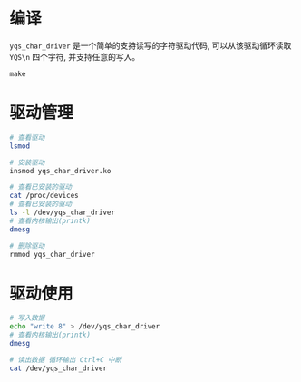 # 编译

`yqs_char_driver` 是一个简单的支持读写的字符驱动代码, 可以从该驱动循环读取 `YQS\n` 四个字符, 并支持任意的写入。

```
make
```

# 驱动管理

```bash
# 查看驱动
lsmod

# 安装驱动 
insmod yqs_char_driver.ko

# 查看已安装的驱动
cat /proc/devices
# 查看已安装的驱动
ls -l /dev/yqs_char_driver
# 查看内核输出(printk)
dmesg

# 删除驱动
rmmod yqs_char_driver
```

# 驱动使用

```bash
# 写入数据
echo "write 8" > /dev/yqs_char_driver
# 查看内核输出(printk)
dmesg

# 读出数据 循环输出 Ctrl+C 中断
cat /dev/yqs_char_driver
```
